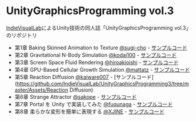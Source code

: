 UnityGraphicsProgramming vol.3
=====================

[IndieVisualLab](https://IndieVisualLab.github.io)によるUnity技術の同人誌「UnityGraphicsProgramming vol.3」のリポジトリ

- 第1章 Baking Skinned Animation to Texture [@sugi-cho](https://github.com/sugi-cho) - [サンプルコード](https://github.com/IndieVisualLab/UnityGraphicsProgramming3/tree/master/Assets/BakingSkinnedAnimationToTexture)
- 第2章 Gravitational N-Body Simulation [@kodai100](https://github.com/kodai100) - [サンプルコード](https://github.com/IndieVisualLab/UnityGraphicsProgramming3/tree/master/Assets/NBodySimulation)
- 第3章 Screen Space Fluid Rendering [@hiroakioishi](https://github.com/hiroakioishi) - [サンプルコード](https://github.com/IndieVisualLab/UnityGraphicsProgramming3/tree/master/Assets/ScreenSpaceFluidRendering)
- 第4章 GPU-Based Cellular Growth Simulation [@mattatz](https://github.com/mattatz) - [サンプルコード](https://github.com/IndieVisualLab/UnityGraphicsProgramming3/tree/master/Assets/CellularGrowth)
- 第5章 Reaction Diffusion [@kaiware007](https://github.com/kaiware007) - [サンプルコード](https://github.com/IndieVisualLab/UnityGraphicsProgramming3/tree/master/Assets/Reaction Diffusion)
- 第6章 Strange Attractor [@sakope](https://github.com/sakope) - [サンプルコード](https://github.com/IndieVisualLab/UnityGraphicsProgramming3/tree/master/Assets/StrangeAttractor)
- 第7章 Portal を Unity で実装してみた [@fuqunaga](https://github.com/fuqunaga) - [サンプルコード](https://github.com/IndieVisualLab/UnityGraphicsProgramming3/tree/master/Assets/PortalGateSystem)
- 第8章 柔らかな変形を簡単に表現する [@XJINE](https://github.com/XJINE) - [サンプルコード](https://github.com/IndieVisualLab/UnityGraphicsProgramming3/tree/master/Assets/OverReaction)
